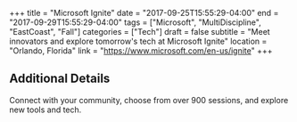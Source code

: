 +++
title = "Microsoft Ignite"
date = "2017-09-25T15:55:29-04:00"
end = "2017-09-29T15:55:29-04:00"
tags = ["Microsoft", "MultiDiscipline", "EastCoast", "Fall"]
categories = ["Tech"]
draft = false
subtitle = "Meet innovators and explore tomorrow's tech at Microsoft Ignite"
location = "Orlando, Florida"
link = "https://www.microsoft.com/en-us/ignite"
+++

<!--more-->

## Additional Details

Connect with your community, choose from over 900 sessions, and explore new tools and tech.
